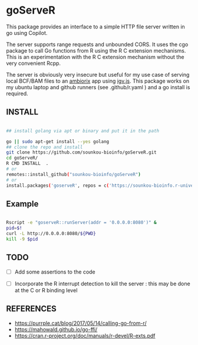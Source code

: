 # goServeR

This package provides an interface to a simple HTTP file server written in go using Copilot.

The server supports range requests and unbounded CORS. It uses the cgo package to call Go functions from R using the R C extension mechanisms. This is an experimentation with the R C extension mechanism without the very convenient Rcpp.

The server is obviously very insecure but useful for my use case of serving local BCF/BAM files to an [ambiorix](https://ambiorix.dev/) app using [igv.js](https://github.com/igvteam/igv.js). This package works on my ubuntu laptop and github runners (see .github/r.yaml ) and a go install is required.

## INSTALL

```bash

## install golang via apt or binary and put it in the path

go || sudo apt-get install --yes golang
## clone the repo and install
git clone https://github.com/sounkou-bioinfo/goServeR.git
cd goServeR/
R CMD INSTALL  .
# or
remotes::install_github("sounkou-bioinfo/goServeR")
# or 
install.packages('goserveR', repos = c('https://sounkou-bioinfo.r-universe.dev'))

```

## Example

```bash

Rscript -e "goserveR::runServer(addr = '0.0.0.0:8080')" &
pid=$!
curl -L http://0.0.0.0:8080/${PWD}
kill -9 $pid
```

## TODO

- [ ]  Add some assertions to the code

- [ ]   Incorporate the R interrupt detection to kill the server : this may be done at the C or R binding level

## REFERENCES

-   https://purrple.cat/blog/2017/05/14/calling-go-from-r/
-   https://mahowald.github.io/go-ffi/
-   https://cran.r-project.org/doc/manuals/r-devel/R-exts.pdf
